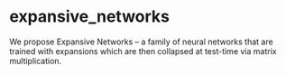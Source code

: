 # expansive_networks
We propose Expansive Networks – a family of neural networks that are trained with expansions which are then collapsed at test-time via matrix multiplication. 
